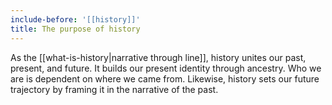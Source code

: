 ```yaml
---
include-before: '[[history]]'
title: The purpose of history
---
```


As the [[what-is-history|narrative through line]], history unites our past, present, and future. It builds our present identity through ancestry. Who we are is dependent on where we came from. Likewise, history sets our future trajectory by framing it in the narrative of the past.
